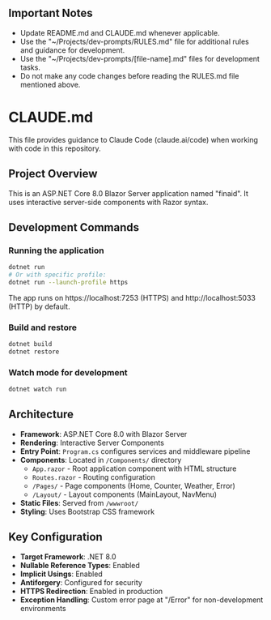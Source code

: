 ## Important Notes
- Update README.md and CLAUDE.md whenever applicable.
- Use the "~/Projects/dev-prompts/RULES.md" file for additional rules and
guidance for development.
- Use the "~/Projects/dev-prompts/[file-name].md" files for development tasks.
- Do not make any code changes before reading the RULES.md file mentioned above.

# CLAUDE.md

This file provides guidance to Claude Code (claude.ai/code) when working with code in this repository.

## Project Overview

This is an ASP.NET Core 8.0 Blazor Server application named "finaid". It uses interactive server-side components with Razor syntax.

## Development Commands

### Running the application
```bash
dotnet run
# Or with specific profile:
dotnet run --launch-profile https
```
The app runs on https://localhost:7253 (HTTPS) and http://localhost:5033 (HTTP) by default.

### Build and restore
```bash
dotnet build
dotnet restore
```

### Watch mode for development
```bash
dotnet watch run
```

## Architecture

- **Framework**: ASP.NET Core 8.0 with Blazor Server
- **Rendering**: Interactive Server Components
- **Entry Point**: `Program.cs` configures services and middleware pipeline
- **Components**: Located in `/Components/` directory
  - `App.razor` - Root application component with HTML structure
  - `Routes.razor` - Routing configuration
  - `/Pages/` - Page components (Home, Counter, Weather, Error)
  - `/Layout/` - Layout components (MainLayout, NavMenu)
- **Static Files**: Served from `/wwwroot/`
- **Styling**: Uses Bootstrap CSS framework

## Key Configuration

- **Target Framework**: .NET 8.0
- **Nullable Reference Types**: Enabled
- **Implicit Usings**: Enabled
- **Antiforgery**: Configured for security
- **HTTPS Redirection**: Enabled in production
- **Exception Handling**: Custom error page at "/Error" for non-development environments

